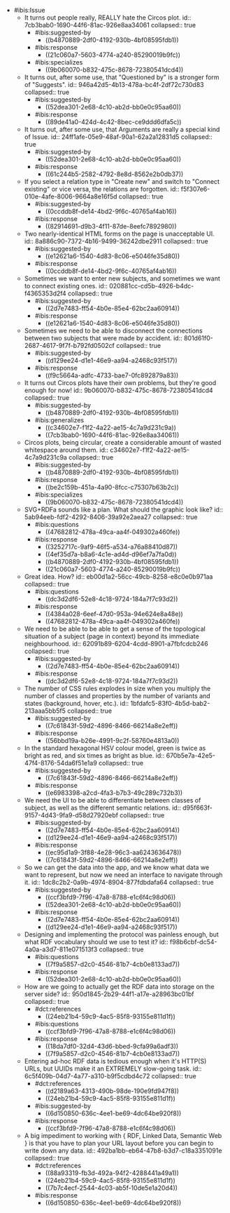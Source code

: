 - #ibis:Issue
	- It turns out people really, REALLY hate the Circos plot.
	  id:: 7cb3bab0-1690-44f6-81ac-926e8aa34061
	  collapsed:: true
		- #ibis:suggested-by
			- ((b4870889-2df0-4192-930b-4bf08595fdb1))
		- #ibis:response
			- ((21c060a7-5603-4774-a240-85290019b9fc))
		- #ibis:specializes
			- ((9b060070-b832-475c-8678-72380541dcd4))
	- It turns out, after some use, that "Questioned by" is a stronger form of "Suggests".
	  id:: 946a42d5-4b13-478a-bc4f-2df72c730d83
	  collapsed:: true
		- #ibis:suggested-by
			- ((52dea301-2e68-4c10-ab2d-bb0e0c95aa60))
		- #ibis:response
			- ((89de41a0-424d-4c42-8bec-ce9ddd6dfa5c))
	- It turns out, after some use, that Arguments are really a special kind of Issue.
	  id:: 24ff1afe-05e9-48af-90a1-62a2a12831d5
	  collapsed:: true
		- #ibis:suggested-by
			- ((52dea301-2e68-4c10-ab2d-bb0e0c95aa60))
		- #ibis:response
			- ((61c244b5-2582-4792-8e8d-8562e2b0db37))
	- If you select a relation type in "Create new" and switch to "Connect existing" or vice versa, the relations are forgotten.
	  id:: f5f307e6-010e-4afe-8006-9664a8e16f5d
	  collapsed:: true
		- #ibis:suggested-by
			- ((0ccddb8f-de14-4bd2-9f6c-40765af4ab16))
		- #ibis:response
			- ((82914691-d9b3-4f11-87de-8eefc7892980))
	- Two nearly-identical HTML forms on the page is unacceptable UI.
	  id:: 8a886c90-7372-4b16-9499-36242dbe2911
	  collapsed:: true
		- #ibis:suggested-by
			- ((e12621a6-1540-4d83-8c06-e5046fe35d80))
		- #ibis:response
			- ((0ccddb8f-de14-4bd2-9f6c-40765af4ab16))
	- Sometimes we want to enter new subjects, and sometimes we want to connect existing ones.
	  id:: 020881cc-cd5b-4926-b4dc-f4365353d2f4
	  collapsed:: true
		- #ibis:suggested-by
			- ((2d7e7483-ff54-4b0e-85e4-62bc2aa60914))
		- #ibis:response
			- ((e12621a6-1540-4d83-8c06-e5046fe35d80))
	- Sometimes we need to be able to disconnect the connections between two subjects that were made by accident.
	  id:: 801d61f0-2687-4617-9f7f-b792fd0502cf
	  collapsed:: true
		- #ibis:suggested-by
			- ((d129ee24-d1e1-46e9-aa94-a2468c93f517))
		- #ibis:response
			- ((f9c5664a-adfc-4733-bae7-0fc892879a83))
	- It turns out Circos plots have their own problems, but they're good enough for now!
	  id:: 9b060070-b832-475c-8678-72380541dcd4
	  collapsed:: true
		- #ibis:suggested-by
			- ((b4870889-2df0-4192-930b-4bf08595fdb1))
		- #ibis:generalizes
			- ((c34602e7-f1f2-4a22-ae15-4c7a9d231c9a))
			- ((7cb3bab0-1690-44f6-81ac-926e8aa34061))
	- Circos plots, being circular, create a considerable amount of wasted whitespace around them.
	  id:: c34602e7-f1f2-4a22-ae15-4c7a9d231c9a
	  collapsed:: true
		- #ibis:suggested-by
			- ((b4870889-2df0-4192-930b-4bf08595fdb1))
		- #ibis:response
			- ((be2c159b-451a-4a90-8fcc-c75307b63b2c))
		- #ibis:specializes
			- ((9b060070-b832-475c-8678-72380541dcd4))
	- SVG+RDFa sounds like a plan. What should the graphic look like?
	  id:: 5ab94eeb-fdf2-4292-8406-39a92e2aea27
	  collapsed:: true
		- #ibis:questions
			- ((47682812-478a-49ca-aa4f-049302a460fe))
		- #ibis:response
			- ((3252717c-9af9-46f5-a534-a76a88410d87))
			- ((4ef35d7a-b8a6-4c1e-ad4d-d96ef7a7fa0d))
			- ((b4870889-2df0-4192-930b-4bf08595fdb1))
			- ((21c060a7-5603-4774-a240-85290019b9fc))
	- Great idea. How?
	  id:: eb00d1a2-56cc-49cb-8258-e8c0e0b971aa
	  collapsed:: true
		- #ibis:questions
			- ((dc3d2df6-52e8-4c18-9724-184a7f7c93d2))
		- #ibis:response
			- ((4384a028-6eef-47d0-953a-94e624e8a48e))
			- ((47682812-478a-49ca-aa4f-049302a460fe))
	- We need to be able to be able to get a sense of the topological situation of a subject (page in context) beyond its immediate neighbourhood.
	  id:: 62091b89-6204-4cdd-8901-a7fbfcdcb246
	  collapsed:: true
		- #ibis:suggested-by
			- ((2d7e7483-ff54-4b0e-85e4-62bc2aa60914))
		- #ibis:response
			- ((dc3d2df6-52e8-4c18-9724-184a7f7c93d2))
	- The number of CSS rules explodes in size when you multiply the number of classes and properties by the number of variants and states (background, hover, etc.).
	  id:: 1bfdafc5-83f0-4b5d-bab2-213aaa5bb5f5
	  collapsed:: true
		- #ibis:suggested-by
			- ((7c61843f-59d2-4896-8466-66214a8e2eff))
		- #ibis:response
			- ((56bbd19a-b26e-4991-9c2f-58760e4813a0))
	- In the standard hexagonal HSV colour model, green is twice as bright as red, and six times as bright as blue.
	  id:: 670b5e7a-42e5-47f4-8176-54da6f51e1a9
	  collapsed:: true
		- #ibis:suggested-by
			- ((7c61843f-59d2-4896-8466-66214a8e2eff))
		- #ibis:response
			- ((e6983398-a2cd-4fa3-b7b3-49c289c732b3))
	- We need the UI to be able to differentiate between classes of subject, as well as the different semantic relations.
	  id:: d95f663f-9157-4d43-9fa9-d58d27920ebf
	  collapsed:: true
		- #ibis:suggested-by
			- ((2d7e7483-ff54-4b0e-85e4-62bc2aa60914))
			- ((d129ee24-d1e1-46e9-aa94-a2468c93f517))
		- #ibis:response
			- ((ec95d1a9-3f88-4e28-96c3-aa6243636478))
			- ((7c61843f-59d2-4896-8466-66214a8e2eff))
	- So we can get the data into the app, and we know what data we want to represent, but now we need an interface to navigate through it.
	  id:: 1dc8c2b2-0a9b-4974-8904-877fdbdafa64
	  collapsed:: true
		- #ibis:suggested-by
			- ((ccf3bfd9-7f96-47a8-8788-e1c6f4c98d06))
			- ((52dea301-2e68-4c10-ab2d-bb0e0c95aa60))
		- #ibis:response
			- ((2d7e7483-ff54-4b0e-85e4-62bc2aa60914))
			- ((d129ee24-d1e1-46e9-aa94-a2468c93f517))
	- Designing and implementing the protocol was painless enough, but what RDF vocabulary should we use to test it?
	  id:: f98b6cbf-dc54-4a0a-a3d7-811e071513f3
	  collapsed:: true
		- #ibis:questions
			- ((7f9a5857-d2c0-4546-81b7-4cb0e8133ad7))
		- #ibis:response
			- ((52dea301-2e68-4c10-ab2d-bb0e0c95aa60))
	- How are we going to actually get the RDF data into storage on the server side?
	  id:: 950d1845-2b29-44f1-a17e-a28963bc01bf
	  collapsed:: true
		- #dct:references
			- ((24eb21b4-59c9-4ac5-85f8-93155e811d1f))
		- #ibis:questions
			- ((ccf3bfd9-7f96-47a8-8788-e1c6f4c98d06))
		- #ibis:response
			- ((18da7df0-32d4-43d6-bbed-9cfa99a6adf3))
			- ((7f9a5857-d2c0-4546-81b7-4cb0e8133ad7))
	- Entering ad-hoc RDF data is tedious enough when it's HTTP(S) URLs, but UUIDs make it an EXTREMELY slow-going task.
	  id:: 6c5f409b-04d7-4a77-a310-b9f5cdbd4c72
	  collapsed:: true
		- #dct:references
			- ((d2189a63-4313-490b-98de-190e9fd947f8))
			- ((24eb21b4-59c9-4ac5-85f8-93155e811d1f))
		- #ibis:suggested-by
			- ((6d150850-636c-4ee1-be69-4dc64be920f8))
		- #ibis:response
			- ((ccf3bfd9-7f96-47a8-8788-e1c6f4c98d06))
	- A big impediment to working with { RDF, Linked Data, Semantic Web } is that you have to plan your URL layout before you can begin to write down any data.
	  id:: 492ba1bb-eb64-47b8-b3d7-c18a3351091e
	  collapsed:: true
		- #dct:references
			- ((88a93319-fb3d-492a-94f2-4288441a49a1))
			- ((24eb21b4-59c9-4ac5-85f8-93155e811d1f))
			- ((7b7c4ecf-2544-4c03-ab5f-10de5e1a20d4))
		- #ibis:response
			- ((6d150850-636c-4ee1-be69-4dc64be920f8))